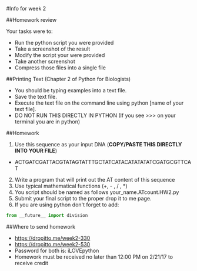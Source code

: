 #Info for week 2

##Homework review

Your tasks were to:
* Run the python script you were provided
* Take a screenshot of the result
* Modify the script your were provided
* Take another screenshot
* Compress those files into a single file

##Printing Text (Chapter 2 of Python for Biologists)

* You should be typing examples into a text file.
* Save the text file.
* Execute the text file on the command line using python [name of your text file].
* DO NOT RUN THIS DIRECTLY IN PYTHON (If you see >>> on your terminal you are in python)

##Homework

1. Use this sequence as your input DNA (**COPY/PASTE THIS DIRECTLY INTO YOUR FILE**)
  * ACTGATCGATTACGTATAGTATTTGCTATCATACATATATATCGATGCGTTCAT
2. Write a program that will print out the AT content of this sequence
3. Use typical mathematical functions (+, - , / , \*)
4. You script should be named as follows your_name.ATcount.HW2.py
5. Submit your final script to the proper drop it to me page.
6. If you are using python don't forget to add:
```python
from __future__ import division
```

##Where to send homework

* https://dropitto.me/week2-330
* https://dropitto.me/week2-530
* Password for both is: iLOVEpython
* Homework must be received no later than 12:00 PM on 2/21/17 to receive credit
